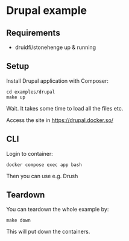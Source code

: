 # Drupal example

## Requirements

- druidfi/stonehenge up & running

## Setup

Install Drupal application with Composer:

```
cd examples/drupal
make up
```

Wait. It takes some time to load all the files etc.

Access the site in https://drupal.docker.so/

## CLI

Login to container:

```
docker compose exec app bash
```

Then you can use e.g. Drush

## Teardown

You can teardown the whole example by:

```
make down
```

This will put down the containers.
